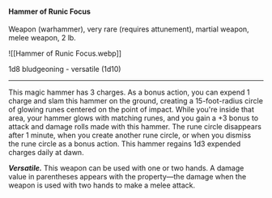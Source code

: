 #### Hammer of Runic Focus

Weapon (warhammer), very rare (requires attunement), martial weapon, melee weapon, 2 lb.

![[Hammer of Runic Focus.webp]]

1d8 bludgeoning  - versatile (1d10)

---

This magic hammer has 3 charges. As a bonus action, you can expend 1 charge and slam this hammer on the ground, creating a 15-foot-radius circle of glowing runes centered on the point of impact. While you're inside that area, your hammer glows with matching runes, and you gain a +3 bonus to attack and damage rolls made with this hammer. The rune circle disappears after 1 minute, when you create another rune circle, or when you dismiss the rune circle as a bonus action. This hammer regains 1d3 expended charges daily at dawn.

***Versatile.*** This weapon can be used with one or two hands. A damage value in parentheses appears with the property—the damage when the weapon is used with two hands to make a melee attack.